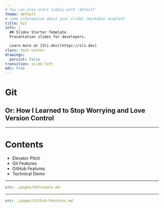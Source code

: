 ```yaml
---
# You can also start simply with 'default'
theme: default
# some information about your slides (markdown enabled)
title: Git
info: |
  ## Slidev Starter Template
  Presentation slides for developers.

  Learn more at [Sli.dev](https://sli.dev)
class: text-center
drawings:
  persist: false
transition: slide-left
mdc: true
---
```


# Git

## Or: How I Learned to Stop Worrying and Love Version Control

---

# Contents

- Elevator Pitch
- Git Features
- GitHub Features
- Technical Demo

---

```yaml
src: ./pages/Rationale.md
```

---

```yaml
src: ./pages/Github-Features.md
```
